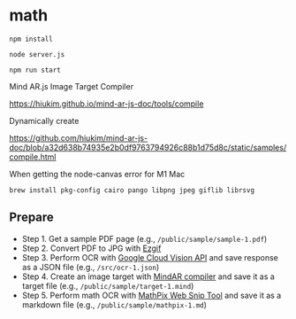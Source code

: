 # math

```
npm install
```

```
node server.js
```

```
npm run start
```

Mind AR.js Image Target Compiler

https://hiukim.github.io/mind-ar-js-doc/tools/compile


Dynamically create

https://github.com/hiukim/mind-ar-js-doc/blob/a32d638b74935e2b0df9763794926c88b1d75d8c/static/samples/compile.html


When getting the node-canvas error for M1 Mac

```
brew install pkg-config cairo pango libpng jpeg giflib librsvg
```

## Prepare

- Step 1. Get a sample PDF page (e.g., `/public/sample/sample-1.pdf`)
- Step 2. Convert PDF to JPG with [Ezgif](https://ezgif.com/pdf-to-jpg)
- Step 3. Perform OCR with [Google Cloud Vision API](https://cloud.google.com/vision/docs/drag-and-drop) and save response as a JSON file (e.g., `/src/ocr-1.json`)
- Step 4. Create an image target with [MindAR compiler](https://hiukim.github.io/mind-ar-js-doc/tools/compile/) and save it as a target file (e.g., `/public/sample/target-1.mind`)
- Step 5. Perform math OCR with [MathPix Web Snip Tool](https://snip.mathpix.com/) and save it as a markdown file (e.g., `/public/sample/mathpix-1.md`)

